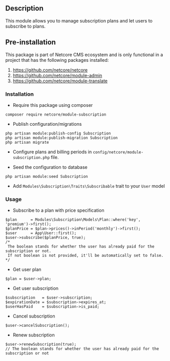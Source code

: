 ## Description
This module allows you to manage subscription plans and let users to subscribe to plans.

## Pre-installation

This package is part of Netcore CMS ecosystem and is only functional in a project that has the following packages
installed:

1. https://github.com/netcore/netcore
2. https://github.com/netcore/module-admin
3. https://github.com/netcore/module-translate

### Installation

* Require this package using composer
```
composer require netcore/module-subscription
```

* Publish configuration/migrations
```
php artisan module:publish-config Subscription
php artisan module:publish-migration Subscription
php artisan migrate
```

* Configure plans and billing periods in `config/netcore/module-subscription.php` file.

* Seed the configuration to database
```
php artisan module:seed Subscription
```

* Add `Modules\Subscription\Traits\Subscribable` trait to your `User` model

### Usage

* Subscribe to a plan with price specification
```
$plan      = Modules\Subscription\Models\Plan::where('key', 'premium')->first();
$planPrice = $plan->prices()->inPeriod('monthly')->first();
$user      = App\User::first();
$user->subscribe($planPrice, true);
/*
 The boolean stands for whether the user has already paid for the subscription or not.
 If not boolean is not provided, it'll be automatically set to false.
*/
```

* Get user plan
```
$plan = $user->plan;
```

* Get user subscription
```
$subscription   = $user->subscription;
$expirationDate = $subscription->expires_at;
$userHasPaid    = $subscription->is_paid;
```

* Cancel subscription
```
$user->cancelSubscription();
```

* Renew subscription
```
$user->renewSubscription(true);
// The boolean stands for whether the user has already paid for the subscription or not
```
